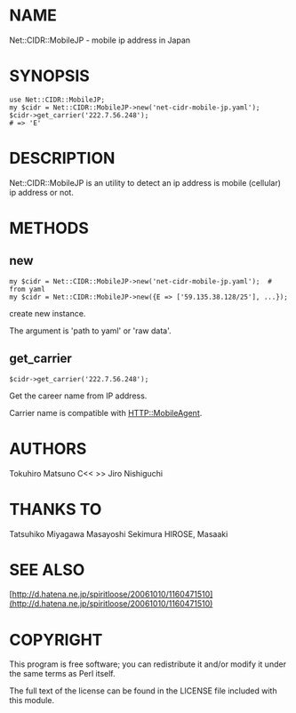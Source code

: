 # NAME

Net::CIDR::MobileJP - mobile ip address in Japan

# SYNOPSIS

    use Net::CIDR::MobileJP;
    my $cidr = Net::CIDR::MobileJP->new('net-cidr-mobile-jp.yaml');
    $cidr->get_carrier('222.7.56.248');
    # => 'E'

# DESCRIPTION

Net::CIDR::MobileJP is an utility to detect an ip address is mobile (cellular) ip address or not.

# METHODS

## new

    my $cidr = Net::CIDR::MobileJP->new('net-cidr-mobile-jp.yaml');  # from yaml
    my $cidr = Net::CIDR::MobileJP->new({E => ['59.135.38.128/25'], ...});

create new instance.

The argument is 'path to yaml' or 'raw data'.

## get_carrier

    $cidr->get_carrier('222.7.56.248');

Get the career name from IP address.

Carrier name is compatible with [HTTP::MobileAgent](http://search.cpan.org/perldoc?HTTP::MobileAgent).

# AUTHORS

  Tokuhiro Matsuno  C<< <tokuhiro __at__ mobilefactory.jp> >>
  Jiro Nishiguchi

# THANKS TO

  Tatsuhiko Miyagawa
  Masayoshi Sekimura
  HIROSE, Masaaki

# SEE ALSO

[http://d.hatena.ne.jp/spiritloose/20061010/1160471510](http://d.hatena.ne.jp/spiritloose/20061010/1160471510)

# COPYRIGHT

This program is free software; you can redistribute
it and/or modify it under the same terms as Perl itself.

The full text of the license can be found in the
LICENSE file included with this module.